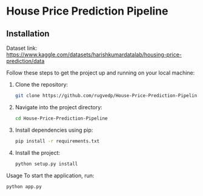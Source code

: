 # House Price Prediction Pipeline


## Installation

Dataset link: https://www.kaggle.com/datasets/harishkumardatalab/housing-price-prediction/data

Follow these steps to get the project up and running on your local machine:

1. Clone the repository:
   ```bash
   git clone https://github.com/rugvedp/House-Price-Prediction-Pipeline.git

2. Navigate into the project directory:
   ```bash
   cd House-Price-Prediction-Pipeline
   
3. Install dependencies using pip:
   ```bash
   pip install -r requirements.txt
   
4. Install the project:
   ```bash
   python setup.py install

Usage
To start the application, run:
```bash
python app.py
